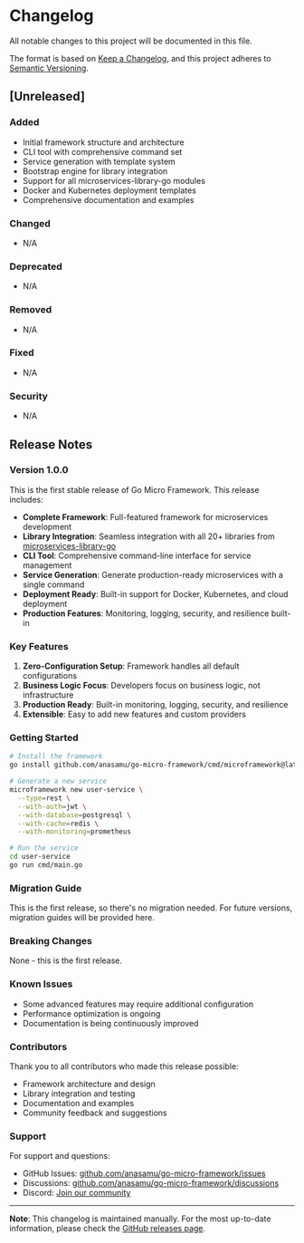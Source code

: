 # Changelog

All notable changes to this project will be documented in this file.

The format is based on [Keep a Changelog](https://keepachangelog.com/en/1.0.0/),
and this project adheres to [Semantic Versioning](https://semver.org/spec/v2.0.0.html).

## [Unreleased]

### Added
- Initial framework structure and architecture
- CLI tool with comprehensive command set
- Service generation with template system
- Bootstrap engine for library integration
- Support for all microservices-library-go modules
- Docker and Kubernetes deployment templates
- Comprehensive documentation and examples

### Changed
- N/A

### Deprecated
- N/A

### Removed
- N/A

### Fixed
- N/A

### Security
- N/A

## Release Notes

### Version 1.0.0

This is the first stable release of Go Micro Framework. This release includes:

- **Complete Framework**: Full-featured framework for microservices development
- **Library Integration**: Seamless integration with all 20+ libraries from [microservices-library-go](https://github.com/anasamu/microservices-library-go/)
- **CLI Tool**: Comprehensive command-line interface for service management
- **Service Generation**: Generate production-ready microservices with a single command
- **Deployment Ready**: Built-in support for Docker, Kubernetes, and cloud deployment
- **Production Features**: Monitoring, logging, security, and resilience built-in

### Key Features

1. **Zero-Configuration Setup**: Framework handles all default configurations
2. **Business Logic Focus**: Developers focus on business logic, not infrastructure
3. **Production Ready**: Built-in monitoring, logging, security, and resilience
4. **Extensible**: Easy to add new features and custom providers

### Getting Started

```bash
# Install the framework
go install github.com/anasamu/go-micro-framework/cmd/microframework@latest

# Generate a new service
microframework new user-service \
  --type=rest \
  --with-auth=jwt \
  --with-database=postgresql \
  --with-cache=redis \
  --with-monitoring=prometheus

# Run the service
cd user-service
go run cmd/main.go
```

### Migration Guide

This is the first release, so there's no migration needed. For future versions, migration guides will be provided here.

### Breaking Changes

None - this is the first release.

### Known Issues

- Some advanced features may require additional configuration
- Performance optimization is ongoing
- Documentation is being continuously improved

### Contributors

Thank you to all contributors who made this release possible:

- Framework architecture and design
- Library integration and testing
- Documentation and examples
- Community feedback and suggestions

### Support

For support and questions:
- GitHub Issues: [github.com/anasamu/go-micro-framework/issues](https://github.com/anasamu/go-micro-framework/issues)
- Discussions: [github.com/anasamu/go-micro-framework/discussions](https://github.com/anasamu/go-micro-framework/discussions)
- Discord: [Join our community](https://discord.gg/example)

---

**Note**: This changelog is maintained manually. For the most up-to-date information, please check the [GitHub releases page](https://github.com/anasamu/go-micro-framework/releases).
